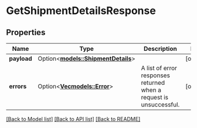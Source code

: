 # GetShipmentDetailsResponse

## Properties

Name | Type | Description | Notes
------------ | ------------- | ------------- | -------------
**payload** | Option<[**models::ShipmentDetails**](ShipmentDetails.md)> |  | [optional]
**errors** | Option<[**Vec<models::Error>**](Error.md)> | A list of error responses returned when a request is unsuccessful. | [optional]

[[Back to Model list]](../README.md#documentation-for-models) [[Back to API list]](../README.md#documentation-for-api-endpoints) [[Back to README]](../README.md)


